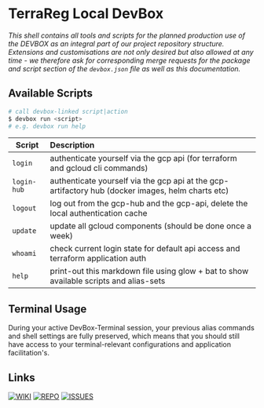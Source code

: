 # TerraReg Local DevBox

_This shell contains all tools and scripts for the planned production use of the DEVBOX as an integral part of our project repository structure. Extensions and customisations are not only desired but also allowed at any time - we therefore ask for corresponding merge requests for the package and script section of the `devbox.json` file as well as this documentation._

## Available Scripts

```bash
# call devbox-linked script|action
$ devbox run <script>
# e.g. devbox run help
```

| Script            | Description                                                                                       |
|-------------------|:--------------------------------------------------------------------------------------------------|
| `login`           | authenticate yourself via the gcp api (for terraform and gcloud cli commands)                     |
| `login-hub`       | authenticate yourself via the gcp api at the gcp-artifactory hub (docker images, helm charts etc) |
| `logout`          | log out from the gcp-hub and the gcp-api, delete the local authentication cache                   |
| `update`          | update all gcloud components (should be done once a week)                                         |
| `whoami`          | check current login state for default api access and terraform application auth                   |
| `help`            | print-out this markdown file using glow + bat to show available scripts and alias-sets            |

## Terminal Usage

During your active DevBox-Terminal session, your previous alias commands and shell settings are fully preserved, which means that you should still have access to your terminal-relevant configurations and application facilitation's.

## Links

[![WIKI](https://img.shields.io/badge/Confluence%20DOC-Daily%2FmOPS-black)](https://confluence.bare.pandrosion.org/x/fIK2C)
[![REPO](https://img.shields.io/badge/GitLab%20Branch-release%2F0.1.0-black)](https://gitlab.bare.pandrosion.org/edp/infrastructure/cloud/managed-gcp/cloud-mgmt/ops-devbox-shell)
[![ISSUES](https://img.shields.io/badge/Issues%20for%20Version-0.1.0%20RC%202-blue.svg)](https://gitlab.bare.pandrosion.org/edp/infrastructure/cloud/managed-gcp/cloud-mgmt/ops-devbox-shell/-/boards)
